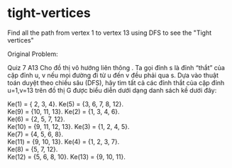 # tight-vertices
Find all the path from vertex 1 to vertex 13 using DFS to see the "Tight vertices"

Original Problem:

Quiz 7
A13
Cho đồ thị vô hướng liên thông . Ta gọi đỉnh s là đỉnh “thắt” của cặp đỉnh u, v nếu mọi đường đi từ u đến v đều phải qua s. Dựa vào thuật toán duyệt theo chiều sâu (DFS), hãy tìm tất cả các đỉnh thắt của cặp đỉnh u=1,v=13 trên đồ thị G được biểu diễn dưới dạng danh sách kề dưới đây:

Ke(1) = { 2, 3, 4}.
Ke(5) = {3, 6, 7, 8, 12}.	
Ke(9) = {10, 11, 13}.
Ke(2) = {1, 3, 4, 6}.	
Ke(6) = {2, 5, 7, 12}.		
Ke(10) = {9, 11, 12, 13}.
Ke(3) = {1, 2, 4, 5}.	
Ke(7) = {4, 5, 6, 8}.	
Ke(11) = {9, 10, 13}.
Ke(4) = {1, 2, 3, 7}.	
Ke(8) = {5, 7, 12}.       	
Ke(12) = {5, 6, 8, 10}.
Ke(13) = {9, 10, 11}.	
